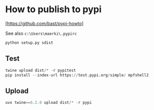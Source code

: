 # How to publish to pypi

[https://github.com/bast/pypi-howto]

See also `c:\Users\maerki\.pypirc`

```python
python setup.py sdist
```

## Test

```python
twine upload dist/* -r pypitest
pip install --index-url https://test.pypi.org/simple/ mpfshell2
```

## Upload

```python
uvx twine==6.2.0 upload dist/* -r pypi
```
